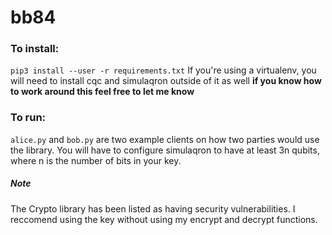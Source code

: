 # bb84

### To install:
`pip3 install --user -r requirements.txt`
If you're using a virtualenv, you will need to install cqc and simulaqron outside of it as well **if you know how to work around this feel free to let me know**

### To run:
`alice.py` and `bob.py` are two example clients on how two parties would use the library.
You will have to configure simulaqron to have at least 3n qubits, where n is the number of bits in your key.


##### Note
The Crypto library has been listed as having security vulnerabilities. I reccomend using the key without using my encrypt and decrypt functions. 
